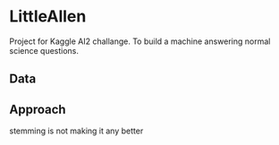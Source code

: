 # LittleAllen
Project for Kaggle AI2 challange. To build a machine answering normal science questions.
## Data
## Approach
stemming is not making it any better
